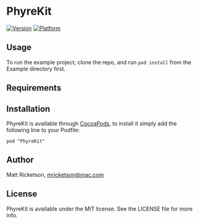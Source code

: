 # PhyreKit

[![Version](http://cocoapod-badges.herokuapp.com/v/PhyreKit/badge.png)](http://cocoadocs.org/docsets/PhyreKit)
[![Platform](http://cocoapod-badges.herokuapp.com/p/PhyreKit/badge.png)](http://cocoadocs.org/docsets/PhyreKit)

## Usage

To run the example project; clone the repo, and run `pod install` from the Example directory first.

## Requirements

## Installation

PhyreKit is available through [CocoaPods](http://cocoapods.org), to install
it simply add the following line to your Podfile:

    pod "PhyreKit"

## Author

Matt Ricketson, mricketson@mac.com

## License

PhyreKit is available under the MIT license. See the LICENSE file for more info.

